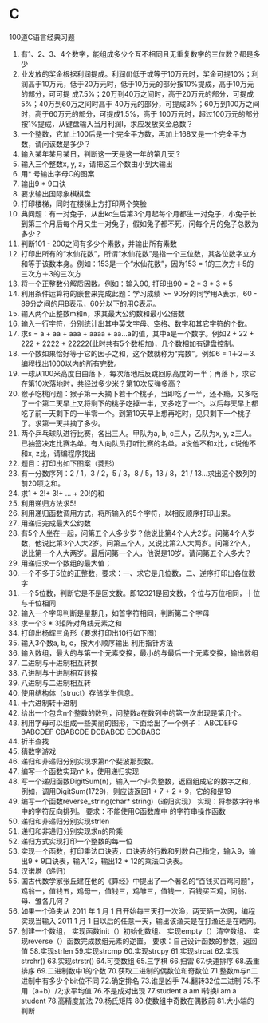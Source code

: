 # C
100道C语言经典习题
1. 有1、2、3、4个数字，能组成多少个互不相同且无重复数字的三位数？都是多少
2. 业发放的奖金根据利润提成。利润(I)低于或等于10万元时，奖金可提10%；利润高于10万元，低于20万元时，低于10万元的部分按10%提成，高于10万元的部分，可可提 成7.5%；20万到40万之间时，高于20万元的部分，可提成5%；40万到60万之间时高于 40万元的部分，可提成3%；60万到100万之间时，高于60万元的部分，可提成1.5%，高于 100万元时，超过100万元的部分按1%提成，从键盘输入当月利润I，求应发放奖金总数？ 
3. 一个整数，它加上100后是一个完全平方数，再加上168又是一个完全平方数，请问该数是多少？
4. 输入某年某月某日，判断这一天是这一年的第几天？
5. 输入三个整数x, y, z，请把这三个数由小到大输出
6. 用* 号输出字母C的图案
7. 输出9 * 9口诀
8. 要求输出国际象棋棋盘
9. 打印楼梯，同时在楼梯上方打印两个笑脸
10. 典问题：有一对兔子，从出kc生后第3个月起每个月都生一对兔子，小兔子长到第三个月后每个月又生一对兔子，假如兔子都不死，问每个月的兔子总数为多少？
11. 判断101 - 200之间有多少个素数，并输出所有素数
12. 打印出所有的“水仙花数”，所谓“水仙花数”是指一个三位数，其各位数字立方和等于该数本身。例如：153是一个“水仙花数”，因为153 = 1的三次方＋5的三次方＋3的三次方
13. 将一个正整数分解质因数。例如：输入90, 打印出90 = 2 * 3 * 3 * 5
14. 利用条件运算符的嵌套来完成此题：学习成绩 >= 90分的同学用A表示，60 - 89分之间的用B表示，60分以下的用C表示。
15. 输入两个正整数m和n，求其最大公约数和最小公倍数
16. 输入一行字符，分别统计出其中英文字母、空格、数字和其它字符的个数。
17. 求s = a + aa + aaa + aaaa + aa...a的值，其中a是一个数字。例如2 + 22 + 222 + 2222 + 22222(此时共有5个数相加)，几个数相加有键盘控制。
18. 一个数如果恰好等于它的因子之和，这个数就称为“完数”。例如6 = 1＋2＋3.编程找出1000以内的所有完数。
19. 一球从100米高度自由落下，每次落地后反跳回原高度的一半；再落下，求它在第10次落地时，共经过多少米？第10次反弹多高？
20. 猴子吃桃问题：猴子第一天摘下若干个桃子，当即吃了一半，还不瘾，又多吃了一个第二天早上又将剩下的桃子吃掉一半，又多吃了一个。以后每天早上都吃了前一天剩下的一半零一个。到第10天早上想再吃时，见只剩下一个桃子了。求第一天共摘了多少。
21. 两个乒乓球队进行比赛，各出三人。甲队为a, b, c三人，乙队为x, y, z三人。已抽签决定比赛名单。有人向队员打听比赛的名单。a说他不和x比，c说他不和x, z比，请编程序找出
22. 题目：打印出如下图案（菱形）
23. 有一分数序列：2 / 1，3 / 2，5 / 3，8 / 5，13 / 8，21 / 13...求出这个数列的前20项之和。
24. 求1 + 2!+ 3!+ ... + 20!的和
25. 利用递归方法求5!
26. 利用递归函数调用方式，将所输入的5个字符，以相反顺序打印出来。
27. 用递归完成最大公约数
28. 有5个人坐在一起，问第五个人多少岁？他说比第4个人大2岁。问第4个人岁数，他说比第3个人大2岁。问第三个人，又说比第2人大两岁。问第2个人，说比第一个人大两岁。最后问第一个人，他说是10岁。请问第五个人多大？
29. 用递归求一个数组的最大值；
30.  一个不多于5位的正整数，要求：一、求它是几位数，二、逆序打印出各位数字
31. 一个5位数，判断它是不是回文数。即12321是回文数，个位与万位相同，十位与千位相同
32. 输入一个字母判断是星期几，如首字符相同，判断第二个字母
33. 求一个3 * 3矩阵对角线元素之和
34. 打印出杨辉三角形（要求打印出10行如下图）
35. 输入3个数a, b, c，按大小顺序输出 利用指针方法
36. 输入数组，最大的与第一个元素交换，最小的与最后一个元素交换，输出数组
37. 二进制与十进制相互转换
38. 八进制与十进制相互转换
39. 八进制与二进制相互转
40. 使用结构体（struct）存储学生信息。
41. 十六进制转十进制
42. 给出一个包含n个整数的数列，问整数a在数列中的第一次出现是第几个。
43. 利用字母可以组成一些美丽的图形，下面给出了一个例子：
ABCDEFG
BABCDEF
CBABCDE
DCBABCD
EDCBABC
44. 折半查找
45. 猜数字游戏
46. 递归和非递归分别实现求第n个斐波那契数。
47. 编写一个函数实现n^ k，使用递归实现
48. 写一个递归函数DigitSum(n)，输入一个非负整数，返回组成它的数字之和，例如，调用DigitSum(1729)，则应该返回1 + 7 + 2 + 9，它的和是19
49. 编写一个函数reverse_string(char* string)（递归实现） 实现：将参数字符串中的字符反向排列。 要求：不能使用C函数库中 的字符串操作函数
50. 递归和非递归分别实现strlen
51. 递归和非递归分别实现求n的阶乘
52. 递归方式实现打印一个整数的每一位
53. 实现一个函数，打印乘法口诀表，口诀表的行数和列数自己指定，输入9，输出9 * 9口诀表，输入12，输出12 * 12的乘法口诀表。
54. 汉诺塔（递归）
55. 国古代数学家张丘建在他的《算经》中提出了一个著名的“百钱买百鸡问题”，鸡翁一，值钱五，鸡母一，值钱三，鸡雏三，值钱一，百钱买百鸡，问翁、母、雏各几何？
56. 如果一个渔夫从 2011 年 1 月 1 日开始每三天打一次渔，两天晒一次网，编程实现当输入 2011 1 月 1 日以后的任意一天，输出该渔夫是在打渔还是在晒网。
57. 创建一个数组， 实现函数init（）初始化数组、 实现empty（）清空数组、 实现reverse（）函数完成数组元素的逆置。 要求：自己设计函数的参数，返回值
58.实现strlen
59.实现strcmp
60.实现strcpy
61.实现strcat
62.实现strchr()
63.实现strstr()
64.可变数组
65.三字棋
66.扫雷
67.快速排序
68.去重排序
69.二进制数中1的个数
70.获取二进制的偶数位和奇数位
71.整数m与n二进制中有多少个bit位不同
72.确定排名
73.谁是凶手
74.翻转32位二进制
75.不用（a+b）/2;求平均值
76.不是成对出现
77.student a am i转换i am a student
78.高精度加法
79.杨氏矩阵
80.使数组中奇数在偶数前
81.大小端的判断
